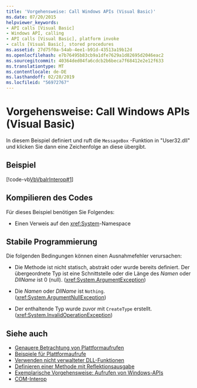 ```yaml
---
title: 'Vorgehensweise: Call Windows APIs (Visual Basic)'
ms.date: 07/20/2015
helpviewer_keywords:
- API calls [Visual Basic]
- Windows API, calling
- API calls [Visual Basic], platform invoke
- calls [Visual Basic], stored procedures
ms.assetid: 27d75f0a-54ab-4ee1-b91d-43513a19b12d
ms.openlocfilehash: e7b76495b83cb9a1dfe7629a1d82695d2046eac2
ms.sourcegitcommit: 40364ded04fa6cdcb2b6beca7f68412e2e12f633
ms.translationtype: MT
ms.contentlocale: de-DE
ms.lasthandoff: 02/28/2019
ms.locfileid: "56972767"
---
```

# <a name="how-to-call-windows-apis-visual-basic"></a>Vorgehensweise: Call Windows APIs (Visual Basic)
In diesem Beispiel definiert und ruft die `MessageBox` -Funktion in "User32.dll" und klicken Sie dann eine Zeichenfolge an diese übergibt.  
  
## <a name="example"></a>Beispiel  
 [!code-vb[VbVbalrInterop#1](~/samples/snippets/visualbasic/VS_Snippets_VBCSharp/VbVbalrInterop/VB/Class1.vb#1)]  
  
## <a name="compiling-the-code"></a>Kompilieren des Codes  
 Für dieses Beispiel benötigen Sie Folgendes:  
  
-   Einen Verweis auf den <xref:System>-Namespace  
  
## <a name="robust-programming"></a>Stabile Programmierung  
 Die folgenden Bedingungen können einen Ausnahmefehler verursachen:  
  
-   Die Methode ist nicht statisch, abstrakt oder wurde bereits definiert. Der übergeordnete Typ ist eine Schnittstelle oder die Länge des *Namen* oder *DllName* ist 0 (null). (<xref:System.ArgumentException>)  
  
-   Die *Namen* oder *DllName* ist `Nothing`. (<xref:System.ArgumentNullException>)  
  
-   Der enthaltende Typ wurde zuvor mit `CreateType` erstellt. (<xref:System.InvalidOperationException>)  
  
## <a name="see-also"></a>Siehe auch

- [Genauere Betrachtung von Plattformaufrufen](../../../framework/interop/consuming-unmanaged-dll-functions.md#a-closer-look-at-platform-invoke)
- [Beispiele für Plattformaufrufe](../../../framework/interop/platform-invoke-examples.md)
- [Verwenden nicht verwalteter DLL-Funktionen](../../../framework/interop/consuming-unmanaged-dll-functions.md)
- [Definieren einer Methode mit Reflektionsausgabe](https://docs.microsoft.com/previous-versions/dotnet/netframework-4.0/w63y4d4f(v=vs.100))
- [Exemplarische Vorgehensweise: Aufrufen von Windows-APIs](../../../visual-basic/programming-guide/com-interop/walkthrough-calling-windows-apis.md)
- [COM-Interop](../../../visual-basic/programming-guide/com-interop/index.md)
